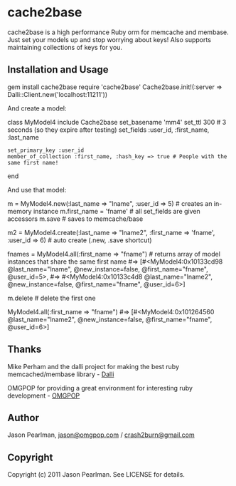cache2base
==========

cache2base is a high performance Ruby orm for memcache and membase. Just set your models up and stop worrying about keys! 
Also supports maintaining collections of keys for you.

Installation and Usage
------------------------

  gem install cache2base
  require 'cache2base'
  Cache2base.init!(:server => Dalli::Client.new('localhost:11211'))
  
And create a model:

  class MyModel4
    include Cache2base
    set_basename 'mm4'
    set_ttl 300 # 3 seconds (so they expire after testing)
    set_fields :user_id, :first_name, :last_name
  
    set_primary_key :user_id
    member_of_collection :first_name, :hash_key => true # People with the same first name!
  end
  
And use that model:

m = MyModel4.new(:last_name => "lname", :user_id => 5) # creates an in-memory instance
m.first_name = 'fname' # all set_fields are given accessors
m.save # saves to memcache/base

m2 = MyModel4.create(:last_name => "lname2", :first_name => 'fname', :user_id => 6) # auto create (.new, .save shortcut)

fnames = MyModel4.all(:first_name => "fname") # returns array of model instances that share the same first name
                                              #=> [#<MyModel4:0x10133cd98 @last_name="lname", @new_instance=false, @first_name="fname", @user_id=5>, 
                                              #=>  #<MyModel4:0x10133c4d8 @last_name="lname2", @new_instance=false, @first_name="fname", @user_id=6>]
                                                  
m.delete # delete the first one

MyModel4.all(:first_name => "fname") #=> [#<MyModel4:0x101264560 @last_name="lname2", @new_instance=false, @first_name="fname", @user_id=6>]

Thanks
------------

Mike Perham and the dalli project for making the best ruby memcached/membase library - [Dalli](https://github.com/mperham/dalli)

OMGPOP for providing a great environment for interesting ruby development - [OMGPOP](http://www.omgpop.com)

Author
------------

Jason Pearlman, jason@omgpop.com / crash2burn@gmail.com

Copyright
-----------

Copyright (c) 2011 Jason Pearlman. See LICENSE for details.